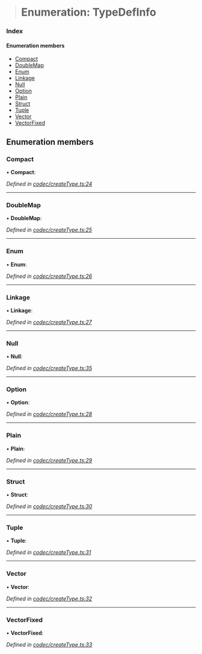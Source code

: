 > # Enumeration: TypeDefInfo

### Index

#### Enumeration members

* [Compact](_codec_createtype_.typedefinfo.md#compact)
* [DoubleMap](_codec_createtype_.typedefinfo.md#doublemap)
* [Enum](_codec_createtype_.typedefinfo.md#enum)
* [Linkage](_codec_createtype_.typedefinfo.md#linkage)
* [Null](_codec_createtype_.typedefinfo.md#null)
* [Option](_codec_createtype_.typedefinfo.md#option)
* [Plain](_codec_createtype_.typedefinfo.md#plain)
* [Struct](_codec_createtype_.typedefinfo.md#struct)
* [Tuple](_codec_createtype_.typedefinfo.md#tuple)
* [Vector](_codec_createtype_.typedefinfo.md#vector)
* [VectorFixed](_codec_createtype_.typedefinfo.md#vectorfixed)

## Enumeration members

###  Compact

• **Compact**:

*Defined in [codec/createType.ts:24](https://github.com/polkadot-js/api/blob/f5f5830/packages/types/src/codec/createType.ts#L24)*

___

###  DoubleMap

• **DoubleMap**:

*Defined in [codec/createType.ts:25](https://github.com/polkadot-js/api/blob/f5f5830/packages/types/src/codec/createType.ts#L25)*

___

###  Enum

• **Enum**:

*Defined in [codec/createType.ts:26](https://github.com/polkadot-js/api/blob/f5f5830/packages/types/src/codec/createType.ts#L26)*

___

###  Linkage

• **Linkage**:

*Defined in [codec/createType.ts:27](https://github.com/polkadot-js/api/blob/f5f5830/packages/types/src/codec/createType.ts#L27)*

___

###  Null

• **Null**:

*Defined in [codec/createType.ts:35](https://github.com/polkadot-js/api/blob/f5f5830/packages/types/src/codec/createType.ts#L35)*

___

###  Option

• **Option**:

*Defined in [codec/createType.ts:28](https://github.com/polkadot-js/api/blob/f5f5830/packages/types/src/codec/createType.ts#L28)*

___

###  Plain

• **Plain**:

*Defined in [codec/createType.ts:29](https://github.com/polkadot-js/api/blob/f5f5830/packages/types/src/codec/createType.ts#L29)*

___

###  Struct

• **Struct**:

*Defined in [codec/createType.ts:30](https://github.com/polkadot-js/api/blob/f5f5830/packages/types/src/codec/createType.ts#L30)*

___

###  Tuple

• **Tuple**:

*Defined in [codec/createType.ts:31](https://github.com/polkadot-js/api/blob/f5f5830/packages/types/src/codec/createType.ts#L31)*

___

###  Vector

• **Vector**:

*Defined in [codec/createType.ts:32](https://github.com/polkadot-js/api/blob/f5f5830/packages/types/src/codec/createType.ts#L32)*

___

###  VectorFixed

• **VectorFixed**:

*Defined in [codec/createType.ts:33](https://github.com/polkadot-js/api/blob/f5f5830/packages/types/src/codec/createType.ts#L33)*